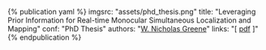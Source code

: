 <!-- PhD Thesis 2021 -->
{% publication yaml %}
imgsrc: "assets/phd_thesis.png"
title: "Leveraging Prior Information for Real-time Monocular Simultaneous Localization and Mapping"
conf: "PhD Thesis"
authors: "[W. Nicholas Greene]({{site.links.wng}})"
links: "[ [pdf](data/papers/greene_phd_thesis.pdf) ]"
{% endpublication %}

